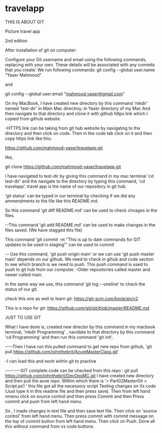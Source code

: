 # travelapp

THIS IS ABOUT GIT

Picture travel app


2nd edition

After installation of git on computer:

Configure your Git username and email using the following commands, replacing with your own. These details will be associated with any commits that you create:
We run following commands:
 git config --global user.name "Yaser Mahmood" 

 and 

 git config --global user.email "mahmood.yaser@gmail.com"


On my MacBook,  I have created new directory by this command 'mkdir' named 'test-dir' in Main Mac directroy, in Yaser directory of my Mac And then navigate to that directory and clone it with github https link which I copied from github website.

-HTTPS link can be taking from git hub website by navigating to the directory and then click on code. Then in the code tab click on it and then copy https link like this:

https://github.com/mahmood-yaser/travelapp.git

like, 

git clone https://github.com/mahmood-yaser/travelapp.git

I have navigated to test-dir by giving this command in my mac terminal 'cd test-dir' and the navigate to the directory by typing this command, 'cd travelapp'. travel app is the name of our repository in git hub.

'git status' can be typed in our terminal by checking if we did any ammendments to the file like this README.md.

So this command 'git diff README.md' can be used to check chnages in the files. 

--This command 'git add README.md' can be used to make changes in the files saved. (We have stagged this file) 

This command 'git commit -m "This is up to date commands for GIT updates to be used in staging"' can be used to commit 

-- Use this command, 'git push origin main' or we can use 'git push master main' depends on our github. We need to check in gihub and code section to see which branch is we need to push. This push command is used to push to git hub from our computer.
-Older repositories called master and newer called main.

In the same way we use, this command 'git log --oneline' to check the status of our git. 

check this one as well to learn git: https://git-scm.com/book/en/v2

This is a repo for git: https://github.com/git/git/blob/master/README.md


JUST TO USE GIT

What I have done is, created new director by this command in my macbook terminal, 'mkdir Programming' , navidate to that directory by this command 'cd Programming' and then run this command 'git init'.

----Then I have run this pulled command to get new repo from github, 'git pull https://github.com/johnthebrit/AzureMasterClass.git'

-I can load this and work within git to practive

--------GIT complete code can be checked from this repo : git pull https://github.com/johnthebrit/DevOpsMC.git 
I have created new directory and then pull the aove repo. Within which there is '> Part02MasterGit  > Script.ps1 ' this file got all the necessory script
Testing changes on Vs code
 (Just type it in this readme file and then press save). Then from left hand nmenu click on source control and then press Commit and then Press commit and push from left hand menu.



 So , I made changes in text file and then save text file. Then click on 'source control' from left hand menu. Then press commit with commit message on the top of commit button from left hand menu. Then click on Push. Done all this without command from vs code buttons.
